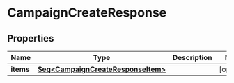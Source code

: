 

# CampaignCreateResponse


## Properties

Name | Type | Description | Notes
------------ | ------------- | ------------- | -------------
**items** | [**Seq&lt;CampaignCreateResponseItem&gt;**](CampaignCreateResponseItem.md) |  |  [optional]



